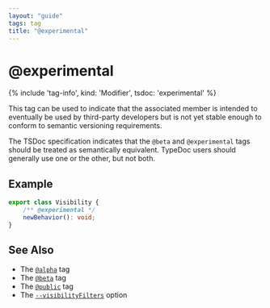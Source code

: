 ```yaml
---
layout: "guide"
tags: tag
title: "@experimental"
---
```


# @experimental

{% include 'tag-info', kind: 'Modifier', tsdoc: 'experimental' %}

This tag can be used to indicate that the associated member is intended to eventually be used by third-party
developers but is not yet stable enough to conform to semantic versioning requirements.

The TSDoc specification indicates that the `@beta` and `@experimental` tags should be treated as semantically
equivalent. TypeDoc users should generally use one or the other, but not both.

## Example

```ts
export class Visibility {
    /** @experimental */
    newBehavior(): void;
}
```

## See Also

-   The [`@alpha`](/tags/alpha/) tag
-   The [`@beta`](/tags/beta/) tag
-   The [`@public`](/tags/public/) tag
-   The [`--visibilityFilters`](/guides/options/#visibilityfilters) option
